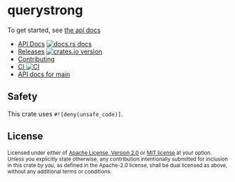 # querystrong

To get started, see [the api docs][docs]

* [API Docs][docs] [![docs.rs docs][docs-badge]][docs]
* [Releases][releases] [![crates.io version][version-badge]][crate]
* [Contributing][contributing]
* [CI ![CI][ci-badge]][ci]
* [API docs for main][main-docs]

[ci]: https://github.com/jbr/querystrong/actions?query=workflow%3ACI
[ci-badge]: https://github.com/jbr/querystrong/workflows/CI/badge.svg
[releases]: https://github.com/jbr/querystrong/releases
[docs]: https://docs.rs/querystrong
[contributing]: https://github.com/jbr/querystrong/blob/main/.github/CONTRIBUTING.md
[crate]: https://crates.io/crates/querystrong
[docs-badge]: https://img.shields.io/badge/docs-latest-blue.svg?style=flat-square
[version-badge]: https://img.shields.io/crates/v/querystrong.svg?style=flat-square
[main-docs]: https://jbr.github.io/querystrong/querystrong/

## Safety
This crate uses `#![deny(unsafe_code)]`.

## License

<sup>
Licensed under either of <a href="LICENSE-APACHE">Apache License, Version
2.0</a> or <a href="LICENSE-MIT">MIT license</a> at your option.
</sup>

<br/>

<sub>
Unless you explicitly state otherwise, any contribution intentionally submitted
for inclusion in this crate by you, as defined in the Apache-2.0 license, shall
be dual licensed as above, without any additional terms or conditions.
</sub>
